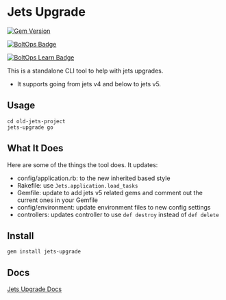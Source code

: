 # Jets Upgrade

[![Gem Version](https://badge.fury.io/rb/jets-upgrade.svg)](http://badge.fury.io/rb/jets-upgrade)

[![BoltOps Badge](https://img.boltops.com/boltops/badges/boltops-badge.png)](https://www.boltops.com)

[![BoltOps Learn Badge](https://img.boltops.com/boltops-learn/boltops-learn.png)](https://learn.boltops.com)

This is a standalone CLI tool to help with jets upgrades.

* It supports going from jets v4 and below to jets v5.

## Usage

    cd old-jets-project
    jets-upgrade go

## What It Does

Here are some of the things the tool does. It updates:

* config/application.rb: to the new inherited based style
* Rakefile: use `Jets.application.load_tasks`
* Gemfile: update to add jets v5 related gems and comment out the current ones in your Gemfile
* config/environment: update environment files to new config settings
* controllers: updates controller to use `def destroy` instead of `def delete`

## Install

    gem install jets-upgrade

## Docs

[Jets Upgrade Docs](https://rubyonjets.com/docs/extras/upgrading/)

